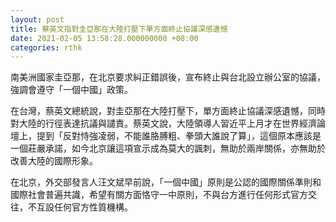 ```yaml
---
layout: post
title: 蔡英文指對圭亞那在大陸打壓下單方面終止協議深感遺憾
date: 2021-02-05 13:58:28.000000000 +08:00
categories: rthk
---
```


南美洲國家圭亞那，在北京要求糾正錯誤後，宣布終止與台北設立辦公室的協議，強調會遵守「一個中國」政策。

在台灣，蔡英文總統說，對圭亞那在大陸打壓下，單方面終止協議深感遺憾，同時對大陸的行徑表達抗議與譴責。蔡英文說，大陸領導人習近平上月才在世界經濟論壇上，提到「反對恃強凌弱，不能誰胳膊粗、拳頭大誰說了算」，這個原本應該是一個莊嚴承諾，如今北京讓這項宣示成為莫大的諷刺，無助於兩岸關係，亦無助於改善大陸的國際形象。

在北京，外交部發言人汪文斌早前說，「一個中國」原則是公認的國際關係準則和國際社會普遍共識，希望有關方面恪守一中原則，不與台方進行任何形式官方交往，不互設任何官方性質機構。
